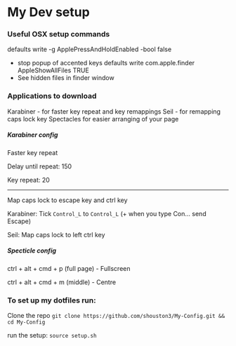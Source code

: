 # My Dev setup

### Useful OSX setup commands
defaults write -g ApplePressAndHoldEnabled -bool false
  - stop popup of accented keys
defaults write com.apple.finder AppleShowAllFiles TRUE
  - See hidden files in finder window

### Applications to download
Karabiner - for faster key repeat and key remappings
Seil - for remapping caps lock key
Spectacles for easier arranging of your page

##### Karabiner config
Faster key repeat

Delay until repeat: 150

Key repeat: 20

----

Map caps lock to escape key and ctrl key

Karabiner:
  Tick `Control_L` to `Control_L` (+ when you type Con… send Escape)

Seil:
  Map caps lock to left ctrl key

##### Specticle config
ctrl + alt + cmd + p (full page) - Fullscreen

ctrl + alt + cmd + m (middle) - Centre

### To set up my dotfiles run:

Clone the repo `git clone https://github.com/shouston3/My-Config.git && cd My-Config`

run the setup: `source setup.sh`
